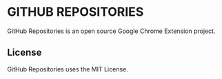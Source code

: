 GITHUB REPOSITORIES
===================

GitHub Repositories is an open source Google Chrome Extension project.


License
-------

GitHub Repositories uses the MIT License.
